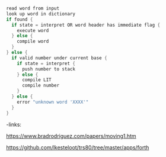 ```c

read word from input
look up word in dictionary
if found {
  if state = interpret OR word header has immediate flag {
    execute word
  } else {
    compile word
  }
} else {
  if valid number under current base {
    if state = interpret {
      push number to stack
    } else {
      compile LIT
      compile number
    }
  } else {
    error "unknown word 'XXXX'"
  }
}
```
-links:

https://www.bradrodriguez.com/papers/moving1.htm


https://github.com/lkesteloot/trs80/tree/master/apps/forth
